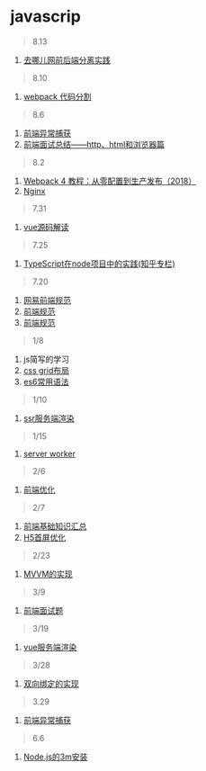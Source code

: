 # javascrip

> 8.13

1. [去哪儿网前后端分离实践](https://mp.weixin.qq.com/s/fa2Muq0KKqPUTpS0u-W5mQ)

> 8.10

1. [webpack 代码分割](https://segmentfault.com/a/1190000007479892)

> 8.6

1. [前端异常捕获](https://mp.weixin.qq.com/s/AsCkyWIdHlKb9VItkxPSLw)
2. [前端面试总结——http、html和浏览器篇](https://mp.weixin.qq.com/s/KTW-BpxkBFUMdPVhqHvalA)

> 8.2

1. [Webpack 4 教程：从零配置到生产发布（2018）](http://www.css88.com/archives/9436)
2. [Nginx](https://www.cnblogs.com/knowledgesea/p/5175711.html)

> 7.31

1. [vue源码解读](https://github.com/DMQ/mvvm)

> 7.25

1. [TypeScript在node项目中的实践(知乎专栏)](https://zhuanlan.zhihu.com/p/40500697)

> 7.20 

1. [网易前端规范](https://www.cnblogs.com/renzaijianghu/p/3539994.html)
2. [前端规范](https://blog.csdn.net/sunshine940326/article/details/72810000)
3. [前端规范](https://www.w3cschool.cn/webdevelopment/index.html)

> 1/8

1. js简写的学习
2. [css grid布局](https://juejin.im/entry/5a23510f6fb9a0452a3c239f?utm_medium=fe&utm_source=weixinqun)
3. [es6常用语法](https://juejin.im/post/5a08e5c55188252abc5dd96f?utm_medium=fe&utm_source=weixinqun)

> 1/10

1. [ssr服务端渲染](https://cn.vuejs.org/v2/guide/ssr.html#ad)

> 1/15

1. [server worker](https://github.com/Leslie2014/blog/blob/master/service-worker.md)

> 2/6

1. [前端优化](https://mp.weixin.qq.com/s/ye1CeIjlfs9VSUab3gQI5g)

> 2/7

1. [前端基础知识汇总](https://mp.weixin.qq.com/s/tzMIydPjkqNoqIznO3mvuQ)
2. [H5首屏优化](https://mp.weixin.qq.com/s/ye1CeIjlfs9VSUab3gQI5g)

> 2/23

1. [MVVM的实现](https://juejin.im/post/5a83c7125188257a836c3508)

> 3/9

1. [前端面试题](https://juejin.im/post/5a9b8417518825558251ce15)

> 3/19

1. [vue服务端渲染](https://juejin.im/post/5aa1ec066fb9a028d20787ce#comment)

> 3/28

1. [双向绑定的实现](https://segmentfault.com/a/1190000006599500#articleHeader4)

> 3.29 

1. [前端异常捕获](http://mp.weixin.qq.com/s/0UvFyVzVFYpYybf6EGBWAw)

> 6.6

1. [Node.js的3m安装](https://cnodejs.org/topic/57f628098489e7ca69f4e839)
